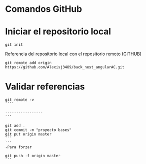 # Comandos GitHub

# Iniciar el repositorio local 

```
git init 
```


Referencia del repositorio local con el repositorio remoto (GITHUB)
````
git remote add origin
https://github.com/Alexisj3489/back_nest_angularAC.git
````
# Validar referencias 
`````
git remote -v
````

-----------------
```

git add .
git commit -m "proyecto bases"
git put origin master
```
```
-Para forzar 

git push -f origin master 
```
